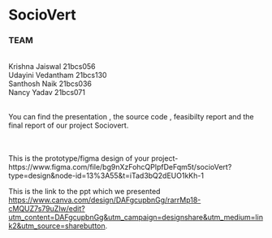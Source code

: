 # SocioVert
### TEAM 
 <br />
Krishna Jaiswal 21bcs056 <br />
Udayini Vedantham 21bcs130 <br />
Santhosh Naik 21bcs036 <br />
Nancy Yadav 21bcs071 <br />

<br/>


You can find the presentation , the source code , feasibilty report and the final report of our 
project Sociovert.


<br/>
<br/>
This is the prototype/figma design of your project-https://www.figma.com/file/bg9nXzFohcQPlpfDeFqm5t/socioVert?type=design&node-id=13%3A55&t=iTad3bQ2dEUO1kKh-1

 
This is the link to the ppt which we presented https://www.canva.com/design/DAFgcupbnGg/rarrMp18-cMQUZ7s79uZlw/edit?utm_content=DAFgcupbnGg&utm_campaign=designshare&utm_medium=link2&utm_source=sharebutton.
